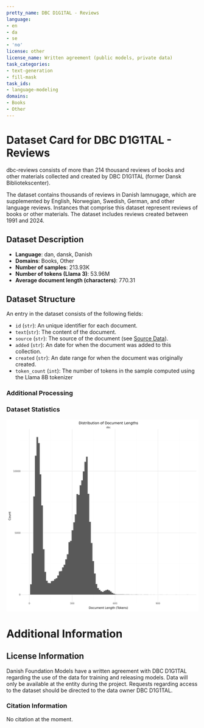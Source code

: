 ```yaml
---
pretty_name: DBC D1G1TAL - Reviews
language:
- en
- da
- se
- 'no'
license: other
license_name: Written agreement (public models, private data)
task_categories:
- text-generation
- fill-mask
task_ids:
- language-modeling
domains:
- Books
- Other
---
```


# Dataset Card for DBC D1G1TAL - Reviews

<!-- START-SHORT DESCRIPTION -->
dbc-reviews consists of more than 214 thousand reviews of books and other materials collected and created by DBC D1G1TAL (former Dansk Bibliotekscenter).
<!-- END-SHORT DESCRIPTION -->

The dataset contains thousands of reviews in Danish lamnugage, which are supplemented by English, Norwegian, Swedish, German, and other language reviews. Instances that comprise this dataset represent reviews of books or other materials. The dataset includes reviews created between 1991 and 2024.




## Dataset Description

<!-- START-DESC-STATS -->
- **Language**: dan, dansk, Danish
- **Domains**: Books, Other
- **Number of samples**: 213.93K
- **Number of tokens (Llama 3)**: 53.96M
- **Average document length (characters)**: 770.31
<!-- END-DESC-STATS -->


## Dataset Structure
An entry in the dataset consists of the following fields:

- `id` (`str`): An unique identifier for each document.
- `text`(`str`): The content of the document.
- `source` (`str`): The source of the document (see [Source Data](#source-data)).
- `added` (`str`): An date for when the document was added to this collection.
- `created` (`str`): An date range for when the document was originally created.
- `token_count` (`int`): The number of tokens in the sample computed using the Llama 8B tokenizer


### Additional Processing


### Dataset Statistics

<!-- START-DATASET PLOTS -->
<p align="center">
<img src="./images/dist_document_length.png" width="600" style="margin-right: 10px;" />
</p>
<!-- END-DATASET PLOTS -->


# Additional Information

## License Information
Danish Foundation Models have a written agreement with DBC D1G1TAL regarding the use of the data for training and releasing models. 
Data will only be available at the entity during the project. Requests regarding access to the dataset should be directed to the data owner DBC D1G1TAL.

### Citation Information

No citation at the moment.
